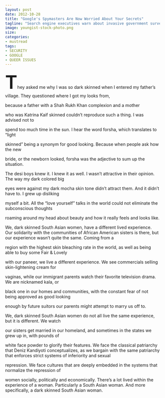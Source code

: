```yaml
---
layout: post
date: 2012-10-28
title: "Google's Spymasters Are Now Worried About Your Secrets"
tagline: "Search engine executives warn about invasive government surveillance, but the digital arms trade begins with their own technologies."
image: youngist-stock-photo.png
size: 
categories:
- mustread
tags:
- SECURITY
- GOOGLE
- QUEER ISSUES
---
```

<div class='full-text'><p class='first-paragraph'><font style='font-size:60px; font-weight:600;'>T</font>hey asked me why I was so dark skinned when I entered my father’s village. They questioned where I got my looks from, 

because a father with a Shah Rukh Khan complexion and a mother 

who was Katrina Kaif skinned couldn’t reproduce such a thing. I was advised not to 

spend too much time in the sun. I hear the word forsha, which translates to “light 

skinned” being a synonym for good looking. Because when people ask how the new 

bride, or the newborn looked, forsha was the adjective to sum up the situation.</p>
<p class='article-paragraph'>The desi boys knew it. I knew it as well. I wasn’t attractive in their opinion. The way my dark colored big 

eyes were against my dark mocha skin tone didn’t attract them. And it didn’t have to. I grew up disliking 

myself a bit. All the “love yourself” talks in the world could not eliminate the subconscious thoughts 

roaming around my head about beauty and how it really feels and looks like.</p>

<p class='article-paragraph'>We, dark skinned South Asian women, have a different lived experience. Our solidarity with the communities of African American sisters is there, but our experience wasn’t quite the same. Coming from a 

region with the highest skin bleaching rate in the world, as well as being able to buy some Fair & Lovely 

with our paneer, we live a different experience. We see commercials selling skin-lightening cream for 

vaginas, while our immigrant parents watch their favorite television drama. We are nicknamed kala, or 

black one in our homes and communities, with the constant fear of not being approved as good looking 

enough by future suitors our parents might attempt to marry us off to. </p>

<p class='last article-paragraph'>We, dark skinned South Asian women do not all live the same experience, but it is different. We watch 

our sisters get married in our homeland, and sometimes in the states we grew up in, with pounds of 

white face powder to glorify their features. We face the classical patriarchy that Deniz Kandiyoti conceptualizes, as we bargain with the same patriarchy that enforces strict systems of inferiority and sexual 

repression. We face cultures that are deeply embedded in the systems that normalize the repression of 

women socially, politically and economically. There’s a lot lived within the experience of a woman. Particularly a South Asian woman. And more specifically, a dark skinned South Asian woman.</p></div>
